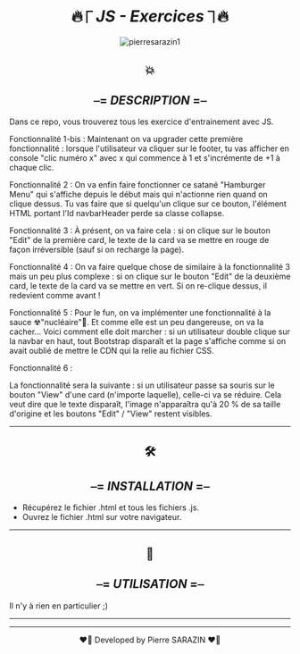 
<div align="center">

#  🔥⎾ _**JS - Exercices**_ ⏋🔥

</div>


<div align="center">
<img src ="https://media0.giphy.com/media/3o7qDPxorBbvpB1Pby/200.webp?cid=ecf05e47l7qivxeubrumixcsznj85j6palqgubg7zf9xjt77&rid=200.webp&ct=g" alt="pierresarazin1"  />
</div>


<div align="center">

## 💥
## ⎯= _**DESCRIPTION**_ =⎯

</div>
Dans ce repo, vous trouverez tous les exercice d'entrainement avec JS.

Fonctionnalité 1-bis :
Maintenant on va upgrader cette première fonctionnalité : lorsque l'utilisateur va cliquer sur le footer, tu vas afficher en console "clic numéro x" avec x qui commence à 1 et s'incrémente de +1 à chaque clic.


Fonctionnalité 2 :
On va enfin faire fonctionner ce satané "Hamburger Menu" qui s'affiche depuis le début mais qui n'actionne rien quand on clique dessus. 
Tu vas faire que si quelqu'un clique sur ce bouton, l'élément HTML portant l'Id navbarHeader perde sa classe collapse.


Fonctionnalité 3 :
À présent, on va faire cela : si on clique sur le bouton "Edit" de la première card, le texte de la card va se mettre en rouge de façon irréversible (sauf si on recharge la page).


Fonctionnalité 4 :
On va faire quelque chose de similaire à la fonctionnalité 3 mais un peu plus complexe : si on clique sur le bouton "Edit" de la deuxième card, le texte de la card va se mettre en vert. Si on re-clique dessus, il redevient comme avant ! 


Fonctionnalité 5 :
Pour le fun, on va implémenter une fonctionnalité à la sauce ☢"nucléaire"🤯. Et comme elle est un peu dangereuse, on va la cacher… Voici comment elle doit marcher : si un utilisateur double clique sur la navbar en haut, tout Bootstrap disparaît et la page s'affiche comme si on avait oublié de mettre le CDN qui la relie au fichier CSS. 


Fonctionnalité 6 :


La fonctionnalité sera la suivante : si un utilisateur passe sa souris sur le bouton "View" d'une card (n'importe laquelle), celle-ci va se réduire. Cela veut dire que le texte disparaît, l'image n'apparaîtra qu'à 20 % de sa taille d'origine et les boutons "Edit" / "View" restent visibles.

 ___
 
<div align="center">

## 🛠
## ⎯= _**INSTALLATION**_ =⎯ 

</div>

- Récupérez le fichier .html et tous les fichiers .js.
- Ouvrez le fichier .html sur votre navigateur.

 ___
<div align="center">

## 🚀
## ⎯= _**UTILISATION**_ =⎯ 

</div>
 


Il n'y à rien en particulier ;)
 ___
 ___

<p align="center">
❤️‍🔥 Developed by Pierre SARAZIN ❤️‍🔥
</p>

